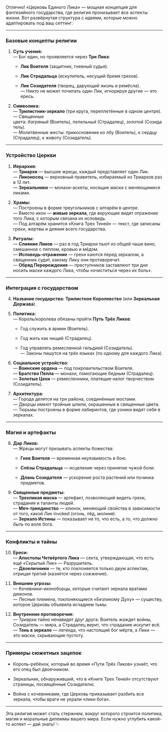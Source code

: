 Отлично! «Церковь Единого Лика» — мощная концепция для фэнтезийного государства, где религия пронизывает все аспекты жизни. Вот развёрнутая структура с идеями, которые можно адаптировать под ваш сеттинг:

---

### **Базовые концепты религии**

1. **Суть учения:**  
    — Бог един, но проявляется через **Три Лика**:
    
    - **Лик Воителя** (защитник, гневный судья).
        
    - **Лик Страдальца** (искупитель, несущий бремя грехов).
        
    - **Лик Созидателя** (творец, дарующий жизнь и ремёсла).  
        — Никто не может почитать один Лик, игнорируя другие — это ересь.
        
2. **Символика:**  
    — **Трилистник-зеркало** (три круга, переплетённые в одном центре).  
    — Священные цвета: _багряный_ (Воитель), _пепельный_ (Страдалец), _золотой_ (Созидатель).  
    — Молитвенные жесты: прикосновение ко лбу (Воитель), к сердцу (Страдалец), к животу (Созидатель).
    

---

### **Устройство Церкви**

1. **Иерархия:**  
    — **Триархи** — высшие жрецы, каждый представляет один Лик.  
    — **Ликоносец** — верховный правитель, избираемый из Триархов раз в 12 лет.  
    — **Зеркальники** — монахи-аскеты, носящие маски с меняющимися ликами.
    
2. **Храмы:**  
    — Построены в форме треугольников с алтарём в центре.  
    — Вместо икон — **живые зеркала**, где верующие видят отражение того Лика, с которым связана их исповедь.  
    — Под алтарём хранится «Книга Трех Теней» — текст, где записаны грехи, жертвы и деяния всего государства.
    
3. **Ритуалы:**  
    — **Слияние Ликов** — раз в год Триархи пьют из общей чаши вино, смешанное с пеплом, кровью и мёдом.  
    — **Исповедь-отражение** — грехи каются перед зеркалом, а священник судит, какому Лику они противоречат.  
    — **Обряд Перерождения** — преступников заставляют три дня носить маски каждого Лика, чтобы «очиститься через их боль».
    

---

### **Интеграция с государством**

4. **Название государства:** **Трилистное Королевство** (или **Зеркальная Держава**).
    
5. **Политика:**  
    — Король/королева обязаны пройти **Путь Трёх Ликов**:
    
    - Год служить в армии (Воитель).
        
    - Год жить как нищий (Страдалец).
        
    - Год управлять ремесленной гильдией (Созидатель).  
        — Законы пишутся на трёх языках (по одному для каждого Лика).
        
6. **Социальное устройство:**  
    — **Воинские ордена** — под покровительством Воителя.  
    — **Братство Пепла** — монахи, помогающие бедным (Страдалец).  
    — **Золотые Цехи** — ремесленники, платящие налог творчеством (Созидатель).
    
7. **Архитектура:**  
    — Города делятся на три района, соединённые мостами.  
    — Дворцы имеют тройные шпили, окрашенные в священные цвета.  
    — Тюрьмы построены в форме лабиринтов, где узники видят себя в зеркалах.
    

---

### **Магия и артефакты**

8. **Дар Ликов:**  
    — Жрецы могут призывать аспекты божества:
    
    - **Гнев Воителя** — временная неуязвимость в бою.
        
    - **Слёзы Страдальца** — исцеление через принятие чужой боли.
        
    - **Длань Созидателя** — ускорение роста растений или починка предметов.
        
9. **Священные предметы:**  
    — **Трехликая маска** — артефакт, позволяющий видеть грехи, страдания и таланты людей.  
    — **Меч-триединство** — клинок, меняющий свойства в зависимости от того, какой Лик invoked (огонь, лёд, молния).  
    — **Зеркало Истины** — показывает не то, что есть, а то, что _должно быть_ по воле бога.
    

---

### **Конфликты и тайны**

10. **Ереси:**  
    — **Апостолы Четвёртого Лика** — секта, утверждающая, что есть ещё «Скрытый Лик» — Разрушитель.  
    — **Двоеличники** — те, кто поклоняется только двум аспектам, отрицая третий (казнятся через сожжение).
    
11. **Внешние угрозы:**  
    — Кочевники-иконоборцы, которые считают зеркала вратами демонов.  
    — Лесные племена, поклоняющиеся «Безликому Духу» — существу, которое Церковь объявила исчадием тьмы.
    
12. **Внутренние противоречия:**  
    — Триархи тайно ненавидят друг друга: Воитель жаждет войны, Созидатель — мира, а Страдалец верит, что страдание искупит всё.  
    — **Тень в зеркале** — легенда, что настоящий бог мёртв, а Лики — это маски, скрывающие пустоту.
    

---

### **Примеры сюжетных зацепок**

- Король-ребёнок, который во время «Пути Трёх Ликов» узнаёт, что его отец был двоечником.
    
- Зеркальник, обнаруживший, что в «Книге Трех Теней» отсутствуют страницы, посвящённые Созидателю.
    
- Война с кочевниками, где Церковь приказывает разбить все зеркала, чтобы враги не украли «лики бога».


---

Эта религия может стать стержнем, вокруг которого строится политика, магия и моральные дилеммы вашего мира. Если нужно углубить какой-то аспект — дай знать! ✨
